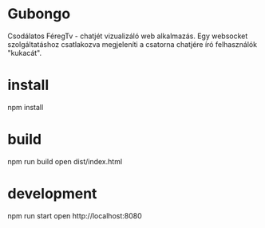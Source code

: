 # Gubongo
Csodálatos FéregTv - chatjét vizualizáló web alkalmazás. Egy websocket szolgáltatáshoz csatlakozva megjeleníti a csatorna chatjére író felhasználók "kukacát".

# install
npm install

# build
npm run build
open dist/index.html

# development
npm run start
open http://localhost:8080
